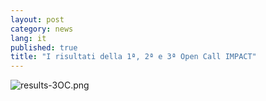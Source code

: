```yaml
---
layout: post
category: news
lang: it
published: true
title: "I risultati della 1ª, 2ª e 3ª Open Call IMPACT"
---
```


![results-3OC.png]({{site.baseurl}}/assets/results-1-2-3-OC.png)
